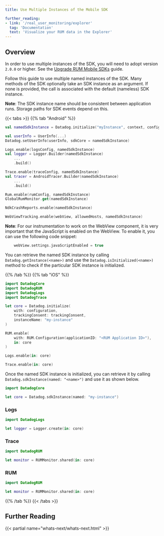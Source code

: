 ```yaml
---
title: Use Multiple Instances of the Mobile SDK

further_reading:
- link: '/real_user_monitoring/explorer'
  tag: 'Documentation'
  text: 'Visualize your RUM data in the Explorer'
---
```


## Overview


<div class="alert alert-info">In order to use multiple instances of the SDK, you will need to adopt version <code>2.0.0</code> or higher. See the <a href="https://docs.datadoghq.com/real_user_monitoring/guide/mobile-sdk-upgrade">Upgrade RUM Mobile SDKs</a> guide.</div>

Follow this guide to use multiple named instances of the SDK. Many methods of the SDK optionally take an SDK instance as an argument. If none is provided, the call is associated with the default (nameless) SDK instance.

**Note**: The SDK instance name should be consistent between application runs. Storage paths for SDK events depend on this.

{{< tabs >}}
{{% tab "Android" %}}

```kotlin
val namedSdkInstance = Datadog.initialize("myInstance", context, configuration, trackingConsent)

val userInfo = UserInfo(...)
Datadog.setUserInfo(userInfo, sdkCore = namedSdkInstance)

Logs.enable(logsConfig, namedSdkInstance)
val logger = Logger.Builder(namedSdkInstance)
    ...
    .build()

Trace.enable(traceConfig, namedSdkInstance)
val tracer = AndroidTracer.Builder(namedSdkInstance)
    ...
    .build()

Rum.enable(rumConfig, namedSdkInstance)
GlobalRumMonitor.get(namedSdkInstance)

NdkCrashReports.enable(namedSdkInstance)

WebViewTracking.enable(webView, allowedHosts, namedSdkInstance)
```

**Note**:
For our instrumentation to work on the WebView component, it is very important that the JavaScript is enabled on the WebView. To enable it, you can use the following code snippet:

```kotlin
    webView.settings.javaScriptEnabled = true
```

You can retrieve the named SDK instance by calling `Datadog.getInstance(<name>)` and use the `Datadog.isInitialized(<name>)` method to check if the particular SDK instance is initialized.

{{% /tab %}}
{{% tab "iOS" %}}

```swift
import DatadogCore
import DatadogRUM
import DatadogLogs
import DatadogTrace

let core = Datadog.initialize(
    with: configuration, 
    trackingConsent: trackingConsent, 
    instanceName: "my-instance"
)

RUM.enable(
    with: RUM.Configuration(applicationID: "<RUM Application ID>"),
    in: core
)

Logs.enable(in: core)

Trace.enable(in: core)
```

Once the named SDK instance is initialized, you can retrieve it by calling `Datadog.sdkInstance(named: "<name>")` and use it as shown below.

```swift
import DatadogCore

let core = Datadog.sdkInstance(named: "my-instance")
```

### Logs
```swift
import DatadogLogs

let logger = Logger.create(in: core)
```

### Trace
```swift
import DatadogRUM

let monitor = RUMMonitor.shared(in: core)
```

### RUM
```swift
import DatadogRUM

let monitor = RUMMonitor.shared(in: core)
```


{{% /tab %}}
{{< /tabs >}}


## Further Reading

{{< partial name="whats-next/whats-next.html" >}}

